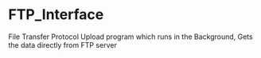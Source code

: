 # FTP_Interface
File Transfer Protocol Upload program which runs in the Background, Gets the data directly from FTP server
